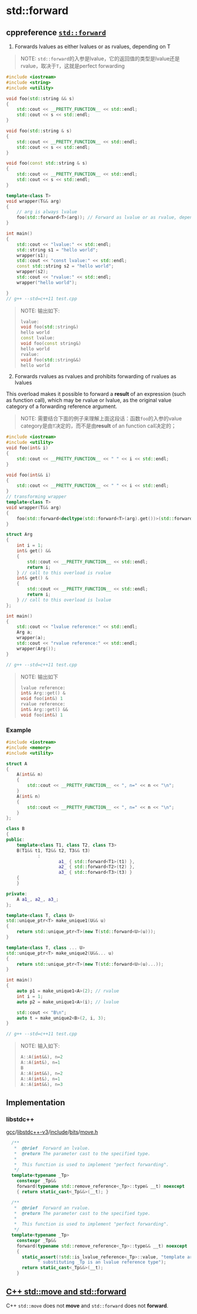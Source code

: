 # std::forward

## cppreference [`std::forward`](https://en.cppreference.com/w/cpp/utility/forward) 

1) Forwards lvalues as either lvalues or as rvalues, depending on T

> NOTE: `std::forward`的入参是lvalue，它的返回值的类型是lvalue还是rvalue，取决于`T`，这就是perfect forwarding

```c++
#include <iostream>
#include <string>
#include <utility>

void foo(std::string && s)
{
	std::cout << __PRETTY_FUNCTION__ << std::endl;
	std::cout << s << std::endl;
}

void foo(std::string & s)
{
	std::cout << __PRETTY_FUNCTION__ << std::endl;
	std::cout << s << std::endl;
}

void foo(const std::string & s)
{
	std::cout << __PRETTY_FUNCTION__ << std::endl;
	std::cout << s << std::endl;
}

template<class T>
void wrapper(T&& arg)
{
	// arg is always lvalue
	foo(std::forward<T>(arg)); // Forward as lvalue or as rvalue, depending on T
}

int main()
{
	std::cout << "lvalue:" << std::endl;
	std::string s1 = "hello world";
	wrapper(s1);
	std::cout << "const lvalue:" << std::endl;
	const std::string s2 = "hello world";
	wrapper(s2);
	std::cout << "rvalue:" << std::endl;
	wrapper("hello world");

}
// g++ --std=c++11 test.cpp
```

> NOTE: 输出如下:
>
> ```c++
> lvalue:
> void foo(std::string&)
> hello world
> const lvalue:
> void foo(const string&)
> hello world
> rvalue:
> void foo(std::string&&)
> hello world
> ```
>
> 



2) Forwards rvalues as rvalues and prohibits forwarding of rvalues as lvalues

This overload makes it possible to forward a **result** of an expression (such as function call), which may be rvalue or lvalue, as the original value category of a forwarding reference argument.

> NOTE: 需要结合下面的例子来理解上面这段话：函数`foo`的入参的value category是由`T`决定的，而不是由**result** of an function call决定的；

```c++
#include <iostream>
#include <utility>
void foo(int& i)
{
	std::cout << __PRETTY_FUNCTION__ << " " << i << std::endl;
}

void foo(int&& i)
{
	std::cout << __PRETTY_FUNCTION__ << " " << i << std::endl;
}
// transforming wrapper
template<class T>
void wrapper(T&& arg)
{
	foo(std::forward<decltype(std::forward<T>(arg).get())>(std::forward<T>(arg).get()));
}

struct Arg
{
	int i = 1;
	int& get() &&
	{
		std::cout << __PRETTY_FUNCTION__ << std::endl;
		return i;
	} // call to this overload is rvalue
	int& get() &
	{
		std::cout << __PRETTY_FUNCTION__ << std::endl;
		return i;
	} // call to this overload is lvalue
};

int main()
{
	std::cout << "lvalue reference:" << std::endl;
	Arg a;
	wrapper(a);
	std::cout << "rvalue reference:" << std::endl;
	wrapper(Arg());
}

// g++ --std=c++11 test.cpp
```

> NOTE: 输出如下
>
> ```c++
> lvalue reference:
> int& Arg::get() &
> void foo(int&) 1
> rvalue reference:
> int& Arg::get() &&
> void foo(int&) 1
> ```



### Example

```c++
#include <iostream>
#include <memory>
#include <utility>

struct A
{
	A(int&& n)
	{
		std::cout << __PRETTY_FUNCTION__ << ", n=" << n << "\n";
	}
	A(int& n)
	{
		std::cout << __PRETTY_FUNCTION__ << ", n=" << n << "\n";
	}
};

class B
{
public:
	template<class T1, class T2, class T3>
	B(T1&& t1, T2&& t2, T3&& t3)
			:
					a1_ { std::forward<T1>(t1) },
					a2_ { std::forward<T2>(t2) },
					a3_ { std::forward<T3>(t3) }
	{
	}

private:
	A a1_, a2_, a3_;
};

template<class T, class U>
std::unique_ptr<T> make_unique1(U&& u)
{
	return std::unique_ptr<T>(new T(std::forward<U>(u)));
}

template<class T, class ... U>
std::unique_ptr<T> make_unique2(U&&... u)
{
	return std::unique_ptr<T>(new T(std::forward<U>(u)...));
}

int main()
{
	auto p1 = make_unique1<A>(2); // rvalue
	int i = 1;
	auto p2 = make_unique1<A>(i); // lvalue

	std::cout << "B\n";
	auto t = make_unique2<B>(2, i, 3);
}

// g++ --std=c++11 test.cpp
```

> NOTE: 输入如下:
>
> ```c++
> A::A(int&&), n=2
> A::A(int&), n=1
> B
> A::A(int&&), n=2
> A::A(int&), n=1
> A::A(int&&), n=3
> ```
>
> 

## Implementation

### libstdc++

[gcc](https://github.com/gcc-mirror/gcc)/[libstdc++-v3](https://github.com/gcc-mirror/gcc/tree/master/libstdc%2B%2B-v3)/[include](https://github.com/gcc-mirror/gcc/tree/master/libstdc%2B%2B-v3/include)/[bits](https://github.com/gcc-mirror/gcc/tree/master/libstdc%2B%2B-v3/include/bits)/[move.h](https://github.com/gcc-mirror/gcc/blob/master/libstdc%2B%2B-v3/include/bits/move.h)

```c++
  /**
   *  @brief  Forward an lvalue.
   *  @return The parameter cast to the specified type.
   *
   *  This function is used to implement "perfect forwarding".
   */
  template<typename _Tp>
    constexpr _Tp&&
    forward(typename std::remove_reference<_Tp>::type& __t) noexcept
    { return static_cast<_Tp&&>(__t); }

  /**
   *  @brief  Forward an rvalue.
   *  @return The parameter cast to the specified type.
   *
   *  This function is used to implement "perfect forwarding".
   */
  template<typename _Tp>
    constexpr _Tp&&
    forward(typename std::remove_reference<_Tp>::type&& __t) noexcept
    {
      static_assert(!std::is_lvalue_reference<_Tp>::value, "template argument"
		    " substituting _Tp is an lvalue reference type");
      return static_cast<_Tp&&>(__t);
    }
```

## [C++ std::move and std::forward](http://bajamircea.github.io/coding/cpp/2016/04/07/move-forward.html)

C++ `std::move` does not **move** and `std::forward` does not **forward**.
